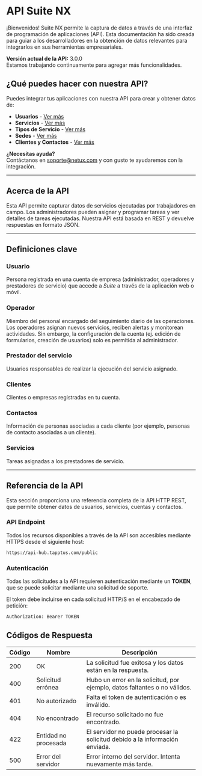 # API Suite NX

¡Bienvenidos! Suite NX permite la captura de datos a través de una interfaz de programación de aplicaciones (API). Esta documentación ha sido creada para guiar a los desarrolladores en la obtención de datos relevantes para integrarlos en sus herramientas empresariales.

**Versión actual de la API:** 3.0.0  
Estamos trabajando continuamente para agregar más funcionalidades.

## ¿Qué puedes hacer con nuestra API?

Puedes integrar tus aplicaciones con nuestra API para crear y obtener datos de:

- **Usuarios** - [Ver más](/users/readme.md)
- **Servicios** - [Ver más](/services/readme.md)
- **Tipos de Servicio** - [Ver más](/service_types/readme.md)
- **Sedes** - [Ver más](/headquarters/readme.md)
- **Clientes y Contactos** - [Ver más](/customers/readme.md)


**¿Necesitas ayuda?**  
Contáctanos en [soporte@netux.com](mailto:soporte@netux.com) y con gusto te ayudaremos con la integración.

---

## Acerca de la API

Esta API permite capturar datos de servicios ejecutadas por trabajadores en campo. Los administradores pueden asignar y programar tareas y ver detalles de tareas ejecutadas. Nuestra API está basada en REST y devuelve respuestas en formato JSON.

---

## Definiciones clave

### Usuario
Persona registrada en una cuenta de empresa (administrador, operadores y prestadores de servicio) que accede a *Suite* a través de la aplicación web o móvil.

### Operador
Miembro del personal encargado del seguimiento diario de las operaciones. Los operadores asignan nuevos servicios, reciben alertas y monitorean actividades. Sin embargo, la configuración de la cuenta (ej. edición de formularios, creación de usuarios) solo es permitida al administrador.

### Prestador del servicio
Usuarios responsables de realizar la ejecución del servicio asignado.

### Clientes
Clientes o empresas registradas en tu cuenta.

### Contactos
Información de personas asociadas a cada cliente (por ejemplo, personas de contacto asociadas a un cliente).

### Servicios
Tareas asignadas a los prestadores de servicio.


---

## Referencia de la API

Esta sección proporciona una referencia completa de la API HTTP REST, que permite obtener datos de usuarios, servicios, cuentas y contactos.

### API Endpoint

Todos los recursos disponibles a través de la API son accesibles mediante HTTPS desde el siguiente host:

```bash
https://api-hub.tapptus.com/public
```

### Autenticación

Todas las solicitudes a la API requieren autenticación mediante un **TOKEN**, que se puede solicitar mediante una solicitud de soporte.

El token debe incluirse en cada solicitud HTTP/S en el encabezado de petición:

```bash
Authorization: Bearer TOKEN
```

## Códigos de Respuesta

| Código | Nombre                  | Descripción                                                                 |
|--------|-------------------------|-----------------------------------------------------------------------------|
| 200    | OK                      | La solicitud fue exitosa y los datos están en la respuesta.                  |
| 400    | Solicitud errónea        | Hubo un error en la solicitud, por ejemplo, datos faltantes o no válidos.    |
| 401    | No autorizado            | Falta el token de autenticación o es inválido.                               |
| 404    | No encontrado            | El recurso solicitado no fue encontrado.                                     |
| 422    | Entidad no procesada    | El servidor no puede procesar la solicitud debido a la información enviada.  |
| 500    | Error del servidor       | Error interno del servidor. Intenta nuevamente más tarde.                    |


